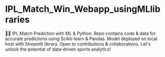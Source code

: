 # IPL_Match_Win_Webapp_usingMLlibraries
🏏🤖 IPL Match Prediction with ML &amp; Python. Repo contains code &amp; data for accurate predictions using Scikit-learn &amp; Pandas. Model deployed on local host with Streamlit library. Open to contributions &amp; collaborations. Let's unlock the potential of data-driven sports analytics! 
